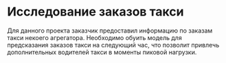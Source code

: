 # Исследование заказов такси
Для данного проекта заказчик предоставил информацию по заказам такси некоего агрегатора. Необходимо обуить модель для предсказания заказов такси на следующий час, что позволит привлечь дополнительных водителей такси в моменты пиковой нагрузки.
